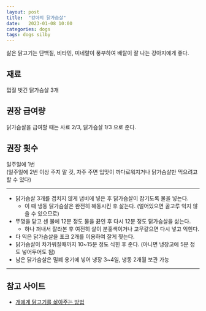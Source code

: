 ```yaml
---
layout: post
title:  "강아지 닭가슴살"
date:   2023-01-08 10:00
categories: dogs
tags: dogs silby
---
```


삶은 닭고기는 단백질, 비타민, 미네랄이 풍부하여 배탈이 잘 나는 강아지에게 좋다.

## 재료
껍질 벗긴 닭가슴살 3개

## 권장 급여량
닭가슴살을 급여할 때는 사료 2/3, 닭가슴살 1/3 으로 준다.

## 권장 횟수
일주일에 1번  
(일주일에 2번 이상 주지 말 것, 자주 주면 입맛이 까다로워지거나 닭가슴살만 먹으려고 할 수 있다)

---

- 닭가슴살 3개를 겹치지 않게 냄비에 넣은 후 닭가슴살이 잠기도록 물을 넣는다.
  - 이 때 냉동 닭가슴살은 완전히 해동시킨 후 삶는다. (얼어있으면 골고루 익지 않을 수 있으므로)
- 뚜껑을 닫고 센 불에 12분 정도 물을 끓인 후 다시 12분 정도 닭가슴살을 삶는다.
  - 하나 꺼내서 잘라본 후 여전히 살이 분홍색이거나 고무같으면 다시 넣고 익힌다.
- 다 익은 닭가슴살을 포크 2개를 이용하여 잘게 찢는다.
- 닭가슴살이 차가워질때까지 10~15분 정도 식힌 후 준다. (아니면 냉장고에 5분 정도 넣어두어도 됨)
- 남은 닭가슴살은 밀폐 용기에 넣어 냉장 3~4일, 냉동 2개월 보관 가능

---

## 참고 사이트

* [개에게 닭고기를 삶아주는 방법](https://ko.wikihow.com/%EA%B0%9C%EC%97%90%EA%B2%8C-%EB%8B%AD%EA%B3%A0%EA%B8%B0%EB%A5%BC-%EC%82%B6%EC%95%84%EC%A3%BC%EB%8A%94-%EB%B0%A9%EB%B2%95)